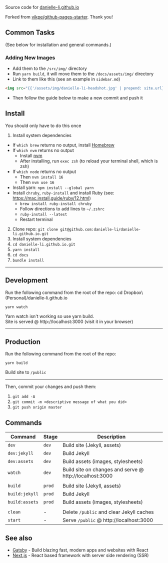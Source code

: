 Source code for [danielle-li.github.io](https://danielle-li.github.io/)

Forked from [vikpe/github-pages-starter](https://github.com/vikpe/github-pages-starter). Thank you!

## Common Tasks

(See below for installation and general commands.)

### Adding New Images

- Add them to the `/src/img/` directory
- Run `yarn build`, it will move them to the `/docs/assets/img/` directory
- Link to them like this (see an example in `sidebar.md`)

```html
<img src="{{'/assets/img/danielle-li-headshot.jpg' | prepend: site.url}}">
```

- Then follow the guide below to make a new commit and push it

## Install

You should only have to do this once

1. Install system dependencies
  - If `which brew` returns no output, install [Homebrew](https://brew.sh/)
  - If `which nvm` returns no output
      - Install [nvm](https://github.com/nvm-sh/nvm#installing-and-updating)
      - After installing, run `exec zsh` (to reload your terminal shell, which is zsh)
  - If `which node` returns no output
      - Then `nvm install 16`
      - Then `nvm use 16`
  - Install yarn: `npm install --global yarn`
  - Install `chruby`, `ruby-install` and install Ruby (see: https://mac.install.guide/ruby/12.html)
      - `brew install ruby-install chruby`
      - Follow directions to add lines to `~/.zshrc`
      - `ruby-install --latest`
      - Restart terminal
2. Clone repo: `git clone git@github.com:danielle-li/danielle-li.github.io.git`
3. Install system dependencies
  1. `cd danielle-li.github.io.git`
  2. `yarn install`
  3. `cd docs`
  4. `bundle install`

---

## Development

Run the following command from the root of the repo:
cd Dropbox\ \(Personal\)/danielle-li.github.io

```shell
yarn watch
```

Yarn watch isn't working so use yarn build.  
Site is served @ http://localhost:3000 (visit it in your browser)

---

## Production

Run the following command from the root of the repo:

```shell
yarn build
```

Build site to `/public`

---

Then, commit your changes and push them:

1. `git add -A`
2. `git commit -m <descriptive message of what you did>`
3. `git push origin master`

## Commands

Command | Stage | Description
---|---|---
`dev` | `dev` | Build site (Jekyll, assets)
`dev:jekyll` | `dev` | Build Jekyll
`dev:assets` | `dev` | Build assets (images, stylesheets)
`watch` | `dev` | Build site on changes and serve @ http://localhost:3000
||
`build` | `prod` | Build site (Jekyll, assets)
`build:jekyll` | `prod` | Build Jekyll
`build:assets` | `prod` | Build assets (images, stylesheets)
||
`clean` | - | Delete `/public` and clear Jekyll caches
`start` | - | Serve `/public` @ http://localhost:3000

## See also

* [Gatsby](https://github.com/gatsbyjs/gatsby) - Build blazing fast, modern apps and websites with React
* [Next.js](https://github.com/zeit/next.js) - React based framework with server side rendering (SSR)
